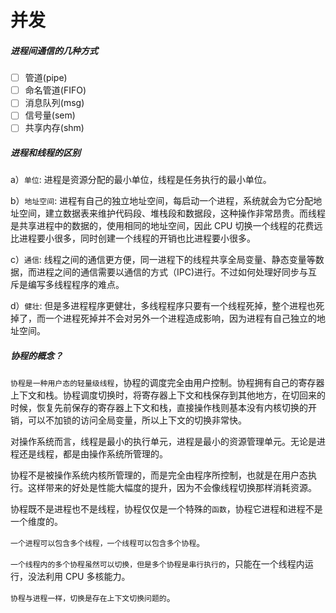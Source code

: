 # 并发

##### 进程间通信的几种方式

- [ ] 管道(pipe)
- [ ] 命名管道(FIFO)
- [ ] 消息队列(msg)
- [ ] 信号量(sem)
- [ ] 共享内存(shm)

##### 进程和线程的区别

a）`单位`: 进程是资源分配的最小单位，线程是任务执行的最小单位。

b）`地址空间`: 进程有自己的独立地址空间，每启动一个进程，系统就会为它分配地址空间，建立数据表来维护代码段、堆栈段和数据段，这种操作非常昂贵。而线程是共享进程中的数据的，使用相同的地址空间，因此 CPU 切换一个线程的花费远比进程要小很多，同时创建一个线程的开销也比进程要小很多。

c）`通信`: 线程之间的通信更方便，同一进程下的线程共享全局变量、静态变量等数据，而进程之间的通信需要以通信的方式（IPC)进行。不过如何处理好同步与互斥是编写多线程程序的难点。

d）`健壮`: 但是多进程程序更健壮，多线程程序只要有一个线程死掉，整个进程也死掉了，而一个进程死掉并不会对另外一个进程造成影响，因为进程有自己独立的地址空间。

##### 协程的概念？

`协程是一种用户态的轻量级线程`，协程的调度完全由用户控制。协程拥有自己的寄存器上下文和栈。协程调度切换时，将寄存器上下文和栈保存到其他地方，在切回来的时候，恢复先前保存的寄存器上下文和栈，直接操作栈则基本没有内核切换的开销，可以不加锁的访问全局变量，所以上下文的切换非常快。

对操作系统而言，线程是最小的执行单元，进程是最小的资源管理单元。无论是进程还是线程，都是由操作系统所管理的。

协程不是被操作系统内核所管理的，而是完全由程序所控制，也就是在用户态执行。这样带来的好处是性能大幅度的提升，因为不会像线程切换那样消耗资源。

协程既不是进程也不是线程，协程仅仅是一个特殊的`函数`，协程它进程和进程不是一个维度的。

`一个进程可以包含多个线程，一个线程可以包含多个协程`。

`一个线程内的多个协程虽然可以切换，但是多个协程是串行执行的`，只能在一个线程内运行，没法利用 CPU 多核能力。

`协程与进程一样，切换是存在上下文切换问题的`。
